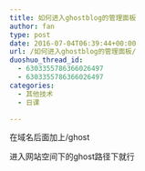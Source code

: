 ```yaml
---
title: 如何进入ghostblog的管理面板
author: fan
type: post
date: 2016-07-04T06:39:44+00:00
url: /如何进入ghostblog的管理面板/
duoshuo_thread_id:
  - 6303355786366026497
  - 6303355786366026497
categories:
  - 其他技术
  - 日课

---
```

在域名后面加上/ghost
  
进入网站空间下的ghost路径下就行